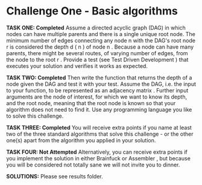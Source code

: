 # **Challenge One - Basic algorithms**

**TASK ONE: Completed** 
Assume a directed acyclic graph (DAG) in which nodes can have multiple parents and there is a
single unique root node. The minimum number of edges connecting any node n with the DAG's
root node r is considered the depth d ( n ) of node n . Because a node can have many parents,
there might be several routes, of varying number of edges, from the node to the root r . Provide a
test (see Test Driven Development ) that executes your solution and verifies it works as
expected. 

**TASK TWO: Completed** 
Then write the function that returns the depth of a node given the DAG and test it with
your test. Assume the DAG, i.e. the input to your function, to be represented as an adjacency
matrix . Further input arguments are the node of interest, for which we want to know its depth,
and the root node, meaning that the root node is known so that your algorithm does not need to
find it. Use any programming language you like to solve this challenge. 

**TASK THREE: Completed**
You will receive extra points if you name at least two of the three standard algorithms that solve this challenge - or the
other one(s) apart from the algorithm you applied in your solution.

**TASK FOUR: Not Attempted**
Alternatively, you can receive extra points if you implement the solution in either Brainfuck or
Assembler , but because you will be considered not totally sane we will not invite you to dinner.

**SOLUTIONS:**
Please see results folder.
